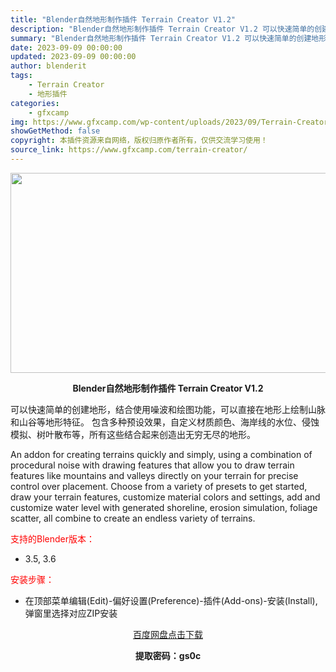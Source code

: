```yaml
---
title: "Blender自然地形制作插件 Terrain Creator V1.2"
description: "Blender自然地形制作插件 Terrain Creator V1.2 可以快速简单的创建地形，结合使用噪波和绘图功能，可以直接在地形上绘制山脉和山谷等地形特征。 包含多种预设效果，自定义材质颜色、..."
summary: "Blender自然地形制作插件 Terrain Creator V1.2 可以快速简单的创建地形，结合使用噪波和绘图功能，可以直接在地形上绘制山脉和山谷等地形特征。 包含多种预设效果，自定义材质颜色、..."
date: 2023-09-09 00:00:00
updated: 2023-09-09 00:00:00
author: blenderit
tags: 
    - Terrain Creator
    - 地形插件
categories:
    - gfxcamp
img: https://www.gfxcamp.com/wp-content/uploads/2023/09/Terrain-Creator.jpg
showGetMethod: false
copyright: 本插件资源来自网络，版权归原作者所有，仅供交流学习使用！
source_link: https://www.gfxcamp.com/terrain-creator/
---
```

<div><p><img decoding="async" class="aligncenter size-full wp-image-114934" src="https://www.gfxcamp.com/wp-content/uploads/2023/09/Terrain-Creator.jpg" data-src="https://www.gfxcamp.com/wp-content/uploads/2023/09/Terrain-Creator.jpg" alt="" width="640" height="320" data-srcset="https://www.gfxcamp.com/wp-content/uploads/2023/09/Terrain-Creator.jpg 640w, https://www.gfxcamp.com/wp-content/uploads/2023/09/Terrain-Creator-150x75.jpg 150w" data-sizes="(max-width: 640px) 100vw, 640px"></p><p style="text-align: center;"><strong>Blender自然地形制作插件 Terrain Creator V1.2</strong></p><p>可以快速简单的创建地形，结合使用噪波和绘图功能，可以直接在地形上绘制山脉和山谷等地形特征。 包含多种预设效果，自定义材质颜色、海岸线的水位、侵蚀模拟、树叶散布等，所有这些结合起来创造出无穷无尽的地形。</p><p>An addon for creating terrains quickly and simply, using a combination of procedural noise with drawing features that allow you to draw terrain features like mountains and valleys directly on your terrain for precise control over placement. Choose from a variety of presets to get started, draw your terrain features, customize material colors and settings, add and customize water level with generated shoreline, erosion simulation, foliage scatter, all combine to create an endless variety of terrains.</p><p style="text-align: left;"><span style="color: #ff0000;">支持的Blender版本：</span></p><ul>
<li style="text-align: left;">3.5, 3.6</li>
</ul><p style="text-align: left;"><span style="color: #ff0000;">安装步骤：</span></p><ul>
<li>在顶部菜单编辑(Edit)-偏好设置(Preference)-插件(Add-ons)-安装(Install),弹窗里选择对应ZIP安装</li>
</ul><p style="text-align: center;"><a class="maxbutton-3 maxbutton maxbutton-baidu" target="_blank" rel="noopener" href="https://pan.baidu.com/s/1nw9CFZj0ZVXrXPr-_Ve8lQ?pwd=gs0c"><span class="mb-text">百度网盘点击下载</span></a></p><p style="text-align: center;"><strong>提取密码：gs0c</strong></p></div>